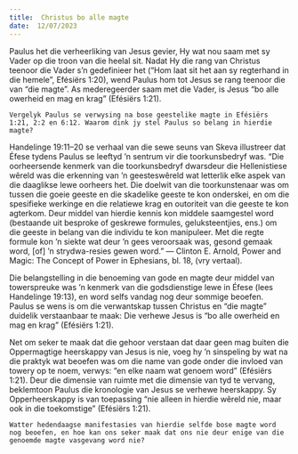 ```yaml
---
title:  Christus bo alle magte
date:  12/07/2023
---
```


Paulus het die verheerliking van Jesus gevier, Hy wat nou saam met sy Vader op die troon van die heelal sit. Nadat Hy die rang van Christus teenoor die Vader s’n gedefinieer het (“Hom laat sit het aan sy regterhand in die hemele”, Efésiërs 1:20), wend Paulus hom tot Jesus se rang teenoor die van “die magte”. As mederegeerder saam met die Vader, is Jesus “bo alle owerheid en mag en krag” (Efésiërs 1:21).

`Vergelyk Paulus se verwysing na bose geestelike magte in Efésiërs 1:21, 2:2 en 6:12. Waarom dink jy stel Paulus so belang in hierdie magte?`

Handelinge 19:11–20 se verhaal van die sewe seuns van Skeva illustreer dat Éfese tydens Paulus se leeftyd ’n sentrum vir die toorkunsbedryf was. “Die oorheersende kenmerk van die toorkunsbedryf dwarsdeur die Hellenistiese wêreld was die erkenning van ’n geesteswêreld wat letterlik elke aspek van die daaglikse lewe oorheers het.  Die doelwit van die toorkunstenaar was om tussen die goeie geeste en die skadelike geeste te kon onderskei, en om die spesifieke werkinge en die relatiewe krag en outoriteit van die geeste te kon agterkom.  Deur middel van hierdie kennis kon middele saamgestel word (bestaande uit besproke of geskrewe formules, geluksteentjies, ens.) om die geeste in belang van die individu te kon manipuleer.  Met die regte formule kon ’n siekte wat deur ’n gees veroorsaak was, gesond gemaak word, [of] ’n strydwa-resies gewen word.” — Clinton E. Arnold, Power and Magic: The Concept of Power in Ephesians, bl. 18, (vry vertaal).

Die belangstelling in die benoeming van gode en magte deur middel van towerspreuke was ’n kenmerk van die godsdienstige lewe in Éfese (lees Handelinge 19:13), en word selfs vandag nog deur sommige beoefen. Paulus se wens is om die verwantskap tussen Christus en “die magte” duidelik verstaanbaar te maak: Die verhewe Jesus is “bo alle owerheid en mag en krag” (Efésiërs 1:21).

Net om seker te maak dat die gehoor verstaan dat daar geen mag buiten die Oppermagtige heerskappy van Jesus is nie, voeg hy ’n sinspeling by wat na die praktyk wat beoefen was om die name van gode onder die invloed van towery op te noem, verwys:  “en elke naam wat genoem word” (Efésiërs 1:21).  Deur die dimensie van ruimte met die dimensie van tyd te vervang, beklemtoon Paulus die kronologie van Jesus se verhewe heerskappy.  Sy Opperheerskappy is van toepassing “nie alleen in hierdie wêreld nie, maar ook in die toekomstige” (Efésiërs 1:21).

`Watter hedendaagse manifestasies van hierdie selfde bose magte word nog beoefen, en hoe kan ons seker maak dat ons nie deur enige van die genoemde magte vasgevang word nie?`